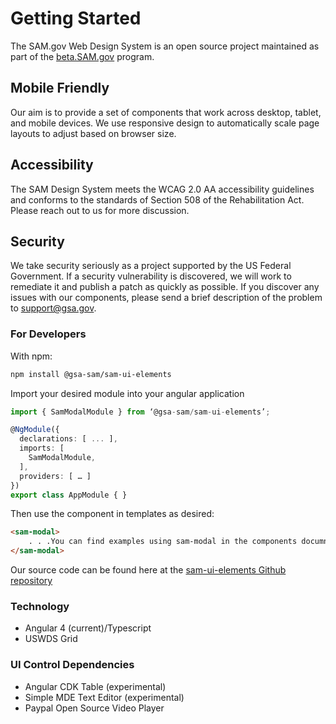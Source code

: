 # Getting Started

The SAM.gov Web Design System is an open source project maintained as part of the [beta.SAM.gov](https://beta.SAM.gov) program.

## Mobile Friendly
Our aim is to provide a set of components that work across desktop, tablet, and mobile devices. We use responsive design to automatically scale page layouts to adjust based on browser size.

## Accessibility
The SAM Design System meets the WCAG 2.0 AA accessibility guidelines and conforms to the standards of Section 508 of the Rehabilitation Act. Please reach out to us for more discussion.

## Security
We take security seriously as a project supported by the US Federal Government. If a security vulnerability is discovered, we will work to remediate it and publish a patch as quickly as possible. If you discover any issues with our components, please send a brief description of the problem to support@gsa.gov.

### For Developers
With npm:

```bash
npm install @gsa-sam/sam-ui-elements
```

Import your desired module into your angular application

```typescript
import { SamModalModule } from ‘@gsa-sam/sam-ui-elements’;

@NgModule({
  declarations: [ ... ],
  imports: [
    SamModalModule,
  ],
  providers: [ … ]
})
export class AppModule { }
```

Then use the component in templates as desired:

```html
<sam-modal>
    . . .You can find examples using sam-modal in the components documnetation section. . . 
</sam-modal>
```

Our source code can be found here at the [sam-ui-elements Github repository](https://github.com/GSA/sam-ui-elements)

### Technology
* Angular 4 (current)/Typescript
* USWDS Grid

### UI Control Dependencies
* Angular CDK Table (experimental)
* Simple MDE Text Editor (experimental)
* Paypal Open Source Video Player

